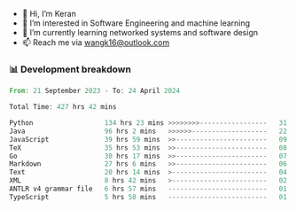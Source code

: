 - 👋 Hi, I’m Keran
- 👀 I’m interested in Software Engineering and machine learning
- 🌱 I’m currently learning networked systems and software design
- 📫 Reach me via wangk16@outlook.com


###  📊 Development breakdown
<!--START_SECTION:waka-->

```rust
From: 21 September 2023 - To: 24 April 2024

Total Time: 427 hrs 42 mins

Python                  134 hrs 23 mins >>>>>>>>-----------------   31.26 %
Java                    96 hrs 2 mins   >>>>>>-------------------   22.34 %
JavaScript              39 hrs 59 mins  >>-----------------------   09.30 %
TeX                     35 hrs 53 mins  >>-----------------------   08.35 %
Go                      30 hrs 17 mins  >>-----------------------   07.05 %
Markdown                27 hrs 6 mins   >>-----------------------   06.31 %
Text                    20 hrs 14 mins  >------------------------   04.71 %
XML                     8 hrs 42 mins   >------------------------   02.03 %
ANTLR v4 grammar file   6 hrs 57 mins   -------------------------   01.62 %
TypeScript              5 hrs 50 mins   -------------------------   01.36 %
```

<!--END_SECTION:waka-->

<!---
keran-w/keran-w is a ✨ special ✨ repository because its `README.md` (this file) appears on your GitHub profile.
You can click the Preview link to take a look at your changes.
--->
